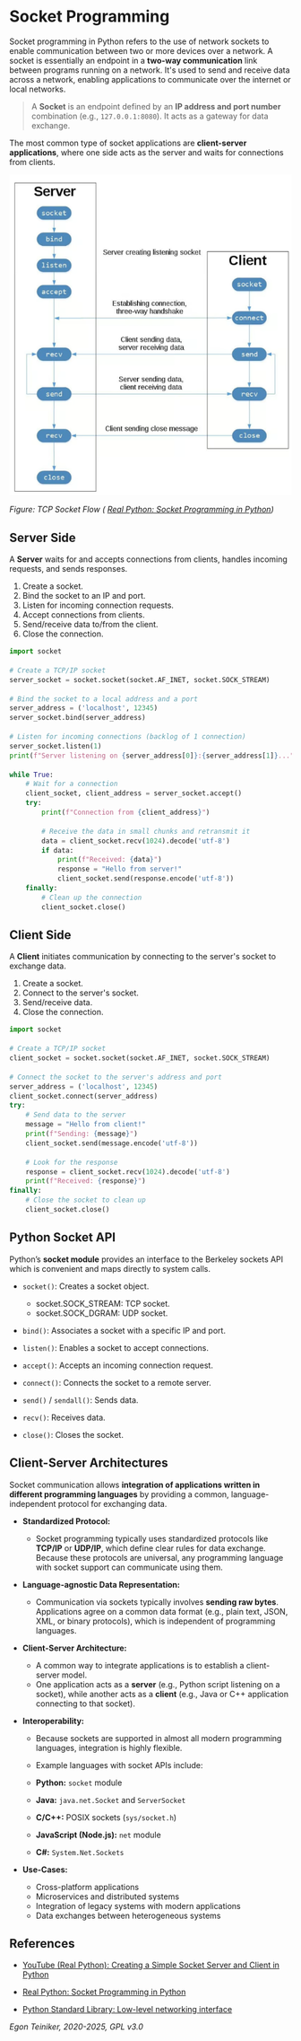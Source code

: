 # Socket Programming 

Socket programming in Python refers to the use of network sockets to enable communication 
between two or more devices over a network. A socket is essentially an endpoint in a 
**two-way communication** link between programs running on a network. It's used to send and 
receive data across a network, enabling applications to communicate over the internet or 
local networks.

> A **Socket** is an endpoint defined by an **IP address and port number** 
> combination (e.g., `127.0.0.1:8080`). It acts as a gateway for data exchange.

The most common type of socket applications are **client-server applications**, where one 
side acts as the server and waits for connections from clients.


![Socked communication](figures/Sockets-TCP.png)

_Figure: TCP Socket Flow ( [Real Python: Socket Programming in Python](https://realpython.com/python-sockets/))_ 

## Server Side

A **Server** waits for and accepts connections from clients, handles incoming requests, 
and sends responses.

1. Create a socket.
2. Bind the socket to an IP and port.
3. Listen for incoming connection requests.
4. Accept connections from clients.
5. Send/receive data to/from the client.
6. Close the connection.

```Python
import socket

# Create a TCP/IP socket
server_socket = socket.socket(socket.AF_INET, socket.SOCK_STREAM)

# Bind the socket to a local address and a port
server_address = ('localhost', 12345)
server_socket.bind(server_address)

# Listen for incoming connections (backlog of 1 connection)
server_socket.listen(1)
print(f"Server listening on {server_address[0]}:{server_address[1]}...")

while True:
    # Wait for a connection
    client_socket, client_address = server_socket.accept()
    try:
        print(f"Connection from {client_address}")

        # Receive the data in small chunks and retransmit it
        data = client_socket.recv(1024).decode('utf-8')
        if data:
            print(f"Received: {data}")
            response = "Hello from server!"
            client_socket.send(response.encode('utf-8'))
    finally:
        # Clean up the connection
        client_socket.close()
```

## Client Side

A **Client** initiates communication by connecting to the server's socket to exchange data.

1. Create a socket.
2. Connect to the server's socket.
3. Send/receive data.
4. Close the connection.

```Python
import socket

# Create a TCP/IP socket
client_socket = socket.socket(socket.AF_INET, socket.SOCK_STREAM)

# Connect the socket to the server's address and port
server_address = ('localhost', 12345)
client_socket.connect(server_address)
try:
    # Send data to the server
    message = "Hello from client!"
    print(f"Sending: {message}")
    client_socket.send(message.encode('utf-8'))

    # Look for the response
    response = client_socket.recv(1024).decode('utf-8')
    print(f"Received: {response}")
finally:
    # Close the socket to clean up
    client_socket.close()
```

## Python Socket API 

Python’s **socket module** provides an interface to the Berkeley sockets API
which is convenient and maps directly to system calls.

* `socket()`: Creates a socket object.
    - socket.SOCK_STREAM: TCP socket.
    - socket.SOCK_DGRAM: UDP socket.

* `bind()`: Associates a socket with a specific IP and port.

* `listen()`: Enables a socket to accept connections.

* `accept()`: Accepts an incoming connection request.

* `connect()`: Connects the socket to a remote server.

* `send()` / `sendall()`: Sends data.

* `recv()`: Receives data.

* `close()`: Closes the socket.



## Client-Server Architectures 

Socket communication allows **integration of applications written in 
different programming languages** by providing a common, 
language-independent protocol for exchanging data. 

* **Standardized Protocol:**
    - Socket programming typically uses standardized protocols like 
    **TCP/IP** or **UDP/IP**, which define clear rules for data exchange. 
    Because these protocols are universal, any programming language with 
    socket support can communicate using them.

* **Language-agnostic Data Representation:**
    - Communication via sockets typically involves **sending raw bytes**. 
    Applications agree on a common data format (e.g., plain text, JSON, 
    XML, or binary protocols), which is independent of programming languages.

* **Client-Server Architecture:**
    - A common way to integrate applications is to establish a 
    client-server model.
    - One application acts as a **server** (e.g., Python script listening 
    on a socket), while another acts as a **client** (e.g., Java or C++ 
    application connecting to that socket).

* **Interoperability:**
    - Because sockets are supported in almost all modern programming languages, 
    integration is highly flexible.

    - Example languages with socket APIs include:
    - **Python:** `socket` module
    - **Java:** `java.net.Socket` and `ServerSocket`
    - **C/C++:** POSIX sockets (`sys/socket.h`)
    - **JavaScript (Node.js):** `net` module
    - **C#:** `System.Net.Sockets`

* **Use-Cases:**
    - Cross-platform applications
    - Microservices and distributed systems
    - Integration of legacy systems with modern applications
    - Data exchanges between heterogeneous systems


## References

* [YouTube (Real Python): Creating a Simple Socket Server and Client in Python](https://youtu.be/sUzM-vIC-s4?si=NZ8YA6E64phMob3Y)

* [Real Python: Socket Programming in Python](https://realpython.com/python-sockets/)
* [Python Standard Library: Low-level networking interface](https://docs.python.org/3/library/socket.html)


*Egon Teiniker, 2020-2025, GPL v3.0*
